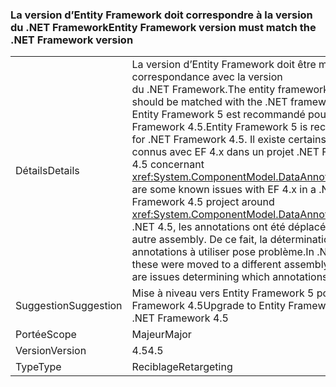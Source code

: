 ### <a name="entity-framework-version-must-match-the-net-framework-version"></a><span data-ttu-id="5c16e-101">La version d’Entity Framework doit correspondre à la version du .NET Framework</span><span class="sxs-lookup"><span data-stu-id="5c16e-101">Entity Framework version must match the .NET Framework version</span></span>

|   |   |
|---|---|
|<span data-ttu-id="5c16e-102">Détails</span><span class="sxs-lookup"><span data-stu-id="5c16e-102">Details</span></span>|<span data-ttu-id="5c16e-103">La version d’Entity Framework doit être mise en correspondance avec la version du .NET Framework.</span><span class="sxs-lookup"><span data-stu-id="5c16e-103">The entity framework version should be matched with the .NET framework version.</span></span> <span data-ttu-id="5c16e-104">Entity Framework 5 est recommandé pour .NET Framework 4.5.</span><span class="sxs-lookup"><span data-stu-id="5c16e-104">Entity Framework 5 is recommended for .NET Framework 4.5.</span></span> <span data-ttu-id="5c16e-105">Il existe certains problèmes connus avec EF 4.x dans un projet .NET Framework 4.5 concernant <xref:System.ComponentModel.DataAnnotations>.</span><span class="sxs-lookup"><span data-stu-id="5c16e-105">There are some known issues with EF 4.x in a .NET Framework 4.5 project around <xref:System.ComponentModel.DataAnnotations>.</span></span> <span data-ttu-id="5c16e-106">Dans .NET 4.5, les annotations ont été déplacées vers un autre assembly. De ce fait, la détermination des annotations à utiliser pose problème.</span><span class="sxs-lookup"><span data-stu-id="5c16e-106">In .NET 4.5, these were moved to a different assembly, so there are issues determining which annotations to use.</span></span>|
|<span data-ttu-id="5c16e-107">Suggestion</span><span class="sxs-lookup"><span data-stu-id="5c16e-107">Suggestion</span></span>|<span data-ttu-id="5c16e-108">Mise à niveau vers Entity Framework 5 pour .NET Framework 4.5</span><span class="sxs-lookup"><span data-stu-id="5c16e-108">Upgrade to Entity Framework 5 for .NET Framework 4.5</span></span>|
|<span data-ttu-id="5c16e-109">Portée</span><span class="sxs-lookup"><span data-stu-id="5c16e-109">Scope</span></span>|<span data-ttu-id="5c16e-110">Majeur</span><span class="sxs-lookup"><span data-stu-id="5c16e-110">Major</span></span>|
|<span data-ttu-id="5c16e-111">Version</span><span class="sxs-lookup"><span data-stu-id="5c16e-111">Version</span></span>|<span data-ttu-id="5c16e-112">4.5</span><span class="sxs-lookup"><span data-stu-id="5c16e-112">4.5</span></span>|
|<span data-ttu-id="5c16e-113">Type</span><span class="sxs-lookup"><span data-stu-id="5c16e-113">Type</span></span>|<span data-ttu-id="5c16e-114">Reciblage</span><span class="sxs-lookup"><span data-stu-id="5c16e-114">Retargeting</span></span>|

